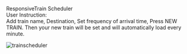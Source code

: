 ResponsiveTrain Scheduler
</br>User Instruction:</br>
Add train name, Destination, Set frequency of arrival time, Press NEW TRAIN. Then your new train will be set
and will automatically load every minute.

![trainscheduler](https://user-images.githubusercontent.com/47131619/57633310-fb9e1280-7568-11e9-9eea-cab92b6d76c4.PNG)
